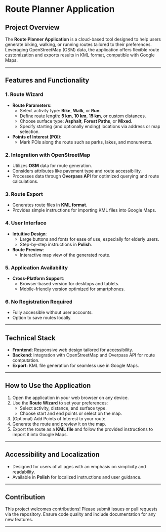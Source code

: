 # Route Planner Application

## Project Overview
The **Route Planner Application** is a cloud-based tool designed to help users generate biking, walking, or running routes tailored to their preferences. Leveraging OpenStreetMap (OSM) data, the application offers flexible route customization and exports results in KML format, compatible with Google Maps.

---

## Features and Functionality

### 1. Route Wizard
- **Route Parameters**:
  - Select activity type: **Bike**, **Walk**, or **Run**.
  - Define route length: **5 km**, **10 km**, **15 km**, or custom distances.
  - Choose surface type: **Asphalt**, **Forest Paths**, or **Mixed**.
  - Specify starting (and optionally ending) locations via address or map selection.
- **Points of Interest (POI)**:
  - Mark POIs along the route such as parks, lakes, and monuments.

### 2. Integration with OpenStreetMap
- Utilizes **OSM** data for route generation.
- Considers attributes like pavement type and route accessibility.
- Processes data through **Overpass API** for optimized querying and route calculations.

### 3. Route Export
- Generates route files in **KML format**.
- Provides simple instructions for importing KML files into Google Maps.

### 4. User Interface
- **Intuitive Design**:
  - Large buttons and fonts for ease of use, especially for elderly users.
  - Step-by-step instructions in **Polish**.
- **Route Preview**:
  - Interactive map view of the generated route.

### 5. Application Availability
- **Cross-Platform Support**:
  - Browser-based version for desktops and tablets.
  - Mobile-friendly version optimized for smartphones.

### 6. No Registration Required
- Fully accessible without user accounts.
- Option to save routes locally.

---

## Technical Stack
- **Frontend**: Responsive web design tailored for accessibility.
- **Backend**: Integration with OpenStreetMap and Overpass API for route computation.
- **Export**: KML file generation for seamless use in Google Maps.

---

## How to Use the Application
1. Open the application in your web browser on any device.
2. Use the **Route Wizard** to set your preferences:
   - Select activity, distance, and surface type.
   - Choose start and end points or select on the map.
3. (Optional) Add Points of Interest to your route.
4. Generate the route and preview it on the map.
5. Export the route as a **KML file** and follow the provided instructions to import it into Google Maps.

---

## Accessibility and Localization
- Designed for users of all ages with an emphasis on simplicity and readability.
- Available in **Polish** for localized instructions and user guidance.

---

## Contribution
This project welcomes contributions! Please submit issues or pull requests via the repository. Ensure code quality and include documentation for any new features.

---
